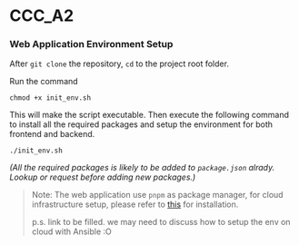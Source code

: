 # CCC_A2

### Web Application Environment Setup  

After `git clone` the repository, `cd` to the project root folder.   

Run the command 
``` shell
chmod +x init_env.sh
``` 
This will make the script executable. Then execute the following command to install all the required packages and setup the environment for both frontend and backend.  
``` shell
./init_env.sh
```
_(All the required packages is likely to be added to `package.json` alrady. Lookup or request before adding new packages.)_

> Note: The web application use `pnpm` as package manager, for cloud infrastructure setup, please refer to [this]() for installation.  
> 
> p.s. link to be filled. we may need to discuss how to setup the env on cloud with Ansible :O 